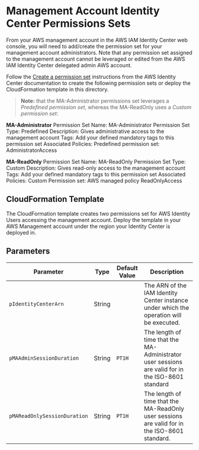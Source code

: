 # Management Account Identity Center Permissions Sets

From your AWS management account in the AWS IAM Identity Center web console, you will need to add/create the permission set for your management account administrators. Note that any permission set assigned to the management account cannot be leveraged or edited from the AWS IAM Identity Center delegated admin AWS account.

Follow the [Create a permission set](https://docs.aws.amazon.com/singlesignon/latest/userguide/howtocreatepermissionset.html) instructions from the AWS Identity Center documentation to create the following permission sets or deploy the CloudFormation template in this directory.

> **Note:** that the MA-Administrator permissions set leverages a *Predefined permission set*, whereas the MA-ReadOnly uses a *Custom permission set*:

**MA-Administrator**
Permission Set Name: MA-Administrator
Permission Set Type: Predefined
Description: Gives administrative access to the management account
Tags: Add your defined mandatory tags to this permission set
Associated Policies: Predefined permission set: AdministratorAccess

**MA-ReadOnly**
Permission Set Name: MA-ReadOnly
Permission Set Type: Custom
Description: Gives read-only access to the management account
Tags: Add your defined mandatory tags to this permission set
Associated Policies: Custom Permission set: AWS managed policy ReadOnlyAccess

## CloudFormation Template

The CloudFormation template creates two permissions set for AWS Identity Users accessing the management account. Deploy the template in your AWS Management account under the region your Identity Center is deployed in.

## Parameters

| Parameter | Type | Default Value | Description |
| --------- | ---- | ------------- | ----------- |
| `pIdentityCenterArn` | String |  | The ARN of the IAM Identity Center instance under which the operation will be executed. |
| `pMAAdminSessionDuration` | String |  `PT1H` | The length of time that the MA-Administrator user sessions are valid for in the ISO-8601 standard |
| `pMAReadOnlySessionDuration` | String | `PT1H` | The length of time that the MA-ReadOnly user sessions are valid for in the ISO-8601 standard. |
